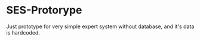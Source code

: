 # SES-Protorype
Just prototype for very simple expert system without database, and it's data is hardcoded.
